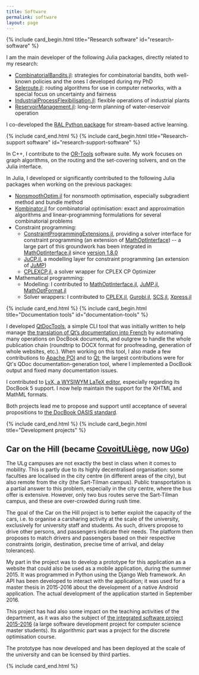 ```yaml
---
title: Software
permalink: software
layout: page
---
```


{% include card_begin.html title="Research software" id="research-software" %}

I am the main developer of the following Julia packages, directly related to my research: 

* [CombinatorialBandits.jl](https://github.com/dourouc05/CombinatorialBandits.jl): strategies for combinatorial bandits, both well-known policies and the ones I developed during my PhD
* [Seleroute.jl](https://github.com/dourouc05/Seleroute.jl): routing algorithms for use in computer networks, with a special focus on uncertainty and fairness
* [IndustrialProcessFlexibilisation.jl](https://github.com/dourouc05/IndustrialProcessFlexibilisation.jl): flexible operations of industrial plants
* [ReservoirManagement.jl](https://github.com/dourouc05/ReservoirManagement.jl): long-term planning of water-reservoir operation

I co-developed the [RAL Python package](https://github.com/SAWassermann/RAL) for stream-based active learning.

{% include card_end.html %}
{% include card_begin.html title="Research-support software" id="research-support-software" %}

In C++, I contribute to the [OR-Tools](https://or-tools.org) software suite. My work focuses on graph algorithms, on the routing and the set-covering solvers, and on the Julia interface.

In Julia, I developed or significantly contributed to the following Julia packages when working on the previous packages: 

* [NonsmoothOptim.jl](https://github.com/dourouc05/NonsmoothOptim.jl) for nonsmooth optimisation, especially subgradient method and bundle method
* [Kombinator.jl](https://github.com/dourouc05/Kombinator.jl) for combinatorial optimisation: exact and approximation algorithms and linear-programming formulations for several combinatorial problems
* Constraint programming: 
  * [ConstraintProgrammingExtensions.jl](https://github.com/dourouc05/ConstraintProgrammingExtensions.jl), providing a solver interface for constraint programming (an extension of [MathOptInterface](https://github.com/jump-dev/MathOptInterface.jl)) -- a large part of this groundwork has been integrated in [MathOptInterface.jl](https://github.com/jump-dev/MathOptInterface.jl) since [version 1.8.0](https://github.com/jump-dev/MathOptInterface.jl/releases/tag/v1.8.0)
  * [JuCP.jl](https://github.com/dourouc05/JuCP.jl), a modelling layer for constraint programming (an extension of [JuMP](https://github.com/jump-dev/JuMP.jl))
  * [CPLEXCP.jl](https://github.com/dourouc05/CPLEXCP.jl), a solver wrapper for CPLEX CP Optimizer
* Mathematical programming: 
  * Modelling: I contributed to [MathOptInterface.jl](https://github.com/jump-dev/MathOptInterface.jl), [JuMP.jl](https://github.com/jump-dev/JuMP.jl), [MathOptFormat.jl](https://github.com/odow/MathOptFormat.jl)
  * Solver wrappers: I contributed to [CPLEX.jl](https://github.com/jump-dev/CPLEX.jl), [Gurobi.jl](https://github.com/jump-dev/Gurobi.jl), [SCS.jl](https://github.com/jump-dev/SCS.jl), [Xpress.jl](https://github.com/jump-dev/Xpress.jl)

{% include card_end.html %}
{% include card_begin.html title="Documentation tools" id="documentation-tools" %}

I developed [QtDocTools](https://github.com/dourouc05/QtDocTools/), a simple CLI tool that was initially written to help manage [the translation of Qt’s documentation into French](https://qt.developpez.com/doc/) by automating many operations on DocBook documents, and outgrew to handle the whole publication chain (roundtrip to DOCX format for proofreading, generation of whole websites, etc.). When working on this tool, I also made a few contributions to [Apache POI](https://github.com/apache/poi) and to [Qt](https://www.qt.io/); the largest contributions were for Qt's QDoc documentation-generation tool, where I implemented a DocBook output and fixed many documentation issues. 

I contributed to [LyX, a WYSIWYM LaTeX editor](https://www.lyx.org/), especially regarding its DocBook 5 support. I now help maintain the support for the XHTML and MathML formats.

Both projects lead me to propose and support until acceptance of several propositions to [the DocBook OASIS standard](https://github.com/docbook/docbook).

{% include card_end.html %}
{% include card_begin.html title="Development projects" %}

## Car on the Hill (became [CovoitULiège](https://covoituliege.ulg.ac.be/), now [UGo](https://ugo.be/))

The ULg campuses are not exactly the best in class when it comes to mobility. This is partly due to its highly decentralised organisation: some faculties are localised in the city centre (in different areas of the city), but also remote from the city (the Sart-Tilman campus). Public transportation is a partial answer to this problem, especially in the city centre, where the bus offer is extensive. However, only two bus routes serve the Sart-Tilman campus, and these are over-crowded during rush time.

The goal of the Car on the Hill project is to better exploit the capacity of the cars, i.e. to organise a carsharing activity at the scale of the university, exclusively for university staff and students. As such, drivers propose to drive other persons, and passengers indicate their needs. The platform then proposes to match drivers and passengers based on their respective constraints (origin, destination, precise time of arrival, and delay tolerances).

My part in the project was to develop a prototype for this application as a website that could also be used as a mobile application, during the summer 2015. It was programmed in Python using the Django Web framework. An API has been developed to interact with the application; it was used for a master thesis in 2015-2016 about the development of a native Android application. The actual development of the application started in September 2016.

This project has had also some impact on the teaching activities of the department, as it was also the subject of [the integrated software project 2015-2016](http://web.archive.org/web/20160811161723/http://www.montefiore.ulg.ac.be/~proj0010/) (a large software development project for computer science master students). Its algorithmic part was a project<!-- http://www.montefiore.ulg.ac.be/~tcuvelier/files/math0462-2015/P2_statement.pdf --> for the discrete optimisation course. 

The prototype has now developed and has been deployed at the scale of the university and can be licensed by third parties.

{% include card_end.html %}
